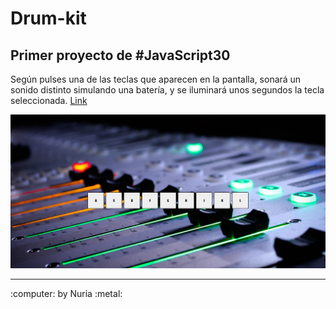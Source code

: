 # Drum-kit

## Primer proyecto de #JavaScript30

Según pulses una de las teclas que aparecen en la pantalla, sonará un sonido distinto simulando una batería, y se iluminará unos segundos la tecla seleccionada.
<a href="https://nuriadiazcandela.github.io/Drum-kit/">Link</a>

<img src="./images/captura.png"></img>

---

 <footer> :computer: by Nuria :metal: </footer>
